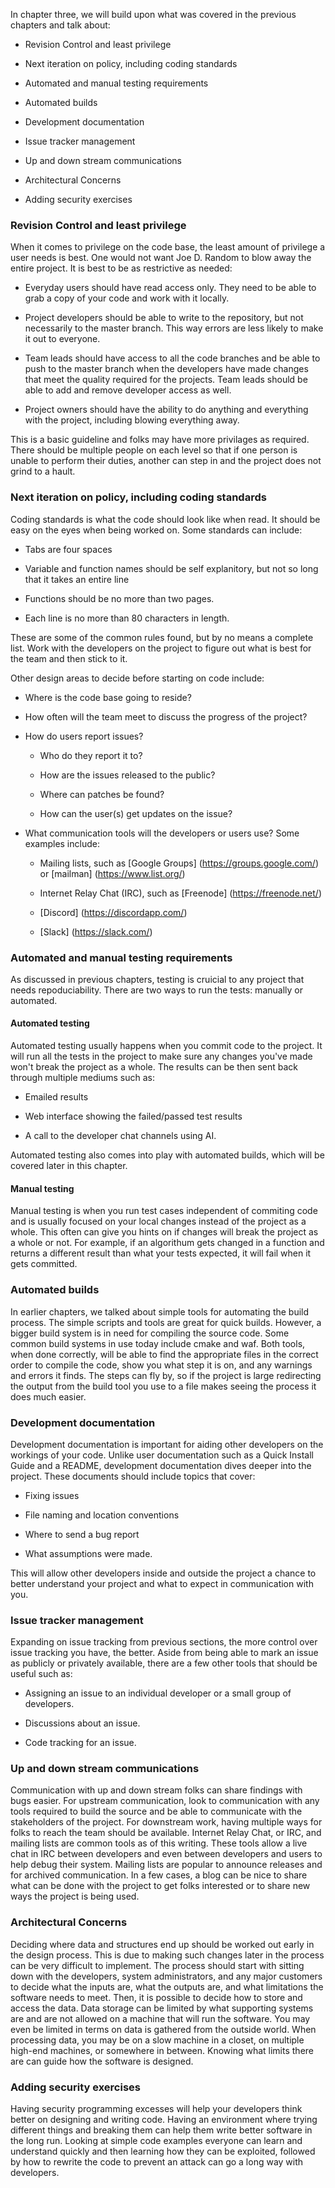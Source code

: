 <!--
.. title: LEVEL 3: SOFTWARE ENGINEERING FOR SOFTWARE SUPPORTING SCIENCE PROJECTS
.. slug: level-3
.. date: 2019-04-12 15:21:19 UTC-04:00
.. tags: TrustedCI Software Engeneering Guide Revision Control and least privilege security exercises
.. category: 
.. link: 
.. description:TrustedCI Software Engeneering Guide Level 3  This chapter focuses on Revision Control,  least privilege, and  Next iteration on policy. Including: coding standards, Automated and manual testing requirements, and security exercises
.. type: text
-->

In chapter three, we will build upon what was covered in the previous chapters and talk about:

* Revision Control and least privilege

* Next iteration on policy, including coding standards

* Automated and manual testing requirements

* Automated builds

* Development documentation

* Issue tracker management

* Up and down stream communications

* Architectural Concerns

* Adding security exercises

### Revision Control and least privilege

When it comes to privilege on the code base, the least amount of privilege a user needs is best. One would not want Joe D. Random to blow away the entire project. It is best to be as restrictive as needed:

* Everyday users should have read access only. They need to be able to grab a copy of your code and work with it locally.

* Project developers should be able to write to the repository, but not necessarily to the master branch. This way errors are less likely to make it out to everyone.

* Team leads should have access to all the code branches and be able to push to the master branch when the developers have made changes that meet the quality required for the projects. Team leads should be able to add and remove developer access as well.

* Project owners should have the ability to do anything and everything with the project, including blowing everything away.

This is a basic guideline and folks may have more privilages as required. There should be multiple people on each level so that if one person is unable to perform their duties, another can step in and the project does not grind to a hault.


### Next iteration on policy, including coding standards

Coding standards is what the code should look like when read. It should be easy on the eyes when being worked on. Some standards can include:

* Tabs are four spaces

* Variable and function names should be self explanitory, but not so long that it takes an entire line

* Functions should be no more than two pages.

* Each line is no more than 80 characters in length.

These are some of the common rules found, but by no means a complete list. Work with the developers on the project to figure out what is best for the team and then stick to it.

Other design areas to decide before starting on code include:

* Where is the code base going to reside?

* How often will the team meet to discuss the progress of the project?

* How do users report issues?

	* Who do they report it to?

	* How are the issues released to the public?

	* Where can patches be found?

	* How can the user(s) get updates on the issue?

* What communication tools will the developers or users use? Some examples include:
	
	* Mailing lists, such as [Google Groups] (https://groups.google.com/) or [mailman] (https://www.list.org/)

	* Internet Relay Chat (IRC), such as [Freenode] (https://freenode.net/)

	* [Discord] (https://discordapp.com/)

	* [Slack] (https://slack.com/)

### Automated and manual testing requirements

As discussed in previous chapters, testing is cruicial to any project that needs repoduciability. There are two ways to run the tests: manually or automated.


#### Automated testing	

 Automated testing usually happens when you commit code to the project. It will run all the tests in the project to make sure any changes you've made won't break the project as a whole. The results can be then sent back through multiple mediums such as:	

 * Emailed results	

 * Web interface showing the failed/passed test results	

 * A call to the developer chat channels using AI.	

 Automated testing also comes into play with automated builds, which will be covered later in this chapter.	

 #### Manual testing	

 Manual testing is when you run test cases independent of commiting code and is usually focused on your local changes instead of the project as a whole. This often can give you hints on if changes will break the project as a whole or not. For example, if an algorithum gets changed in a function and returns a different result than what your tests expected, it will fail when it gets committed.
 
### Automated builds

In earlier chapters, we talked about simple tools for automating the build process. The simple scripts and tools are great for quick builds. However, a bigger build system is in need for compiling the source code. Some common build systems in use today include cmake and waf. Both tools, when done correctly, will be able to find the appropriate files in the correct order to compile the code, show you what step it is on, and any warnings and errors it finds. The steps can fly by, so if the project is large redirecting the output from the build tool you use to a file makes seeing the process it does much easier.

### Development documentation

Development documentation is important for aiding other developers on the workings of your code. Unlike user documentation such as a Quick Install Guide and a README, development documentation dives deeper into the project. These documents should include topics that cover:

* Fixing issues	

 * File naming and location conventions	

 * Where to send a bug report	

 * What assumptions were made.	

 This will allow other developers inside and outside the project a chance to better understand your project and what to expect in communication with you.

### Issue tracker management

Expanding on issue tracking from previous sections, the more control over issue tracking you have, the better. Aside from being able to mark an issue as publicly or privately available, there are a few other tools that should be useful such as: 

* Assigning an issue to an individual developer or a small group of developers.	

 * Discussions about an issue.	

 * Code tracking for an issue.

### Up and down stream communications

Communication with up and down stream folks can share findings with bugs easier. For upstream communication, look to communication with any tools required to build the source and be able to communicate with the stakeholders of the project. For downstream work, having multiple ways for folks to reach the team should be available. Internet Relay Chat, or IRC, and mailing lists are common tools as of this writing. These tools allow a live chat in IRC between developers and even between developers and users to help debug their system. Mailing lists are popular to announce releases and for archived communication. In a few cases, a blog can be nice to share what can be done with the project to get folks interested or to share new ways the project is being used.

### Architectural Concerns

Deciding where data and structures end up should be worked out early in the design process. This is due to making such changes later in the process can be very difficult to implement. The process should start with sitting down with the developers, system administrators, and any major customers to decide what the inputs are, what the outputs are, and what limitations the software needs to meet. Then, it is possible to decide how to store and access the data. Data storage can be limited by what supporting systems are and are not allowed on a machine that will run the software. You may even be limited in terms on data is gathered from the outside world. When processing data, you may be on a slow machine in a closet, on multiple high-end machines, or somewhere in between. Knowing what limits there are can guide how the software is designed.

### Adding security exercises

Having security programming excesses will help your developers think better on designing and writing code. Having an environment where trying different things and breaking them can help them write better software in the long run. Looking at simple code examples everyone can learn and understand quickly and then learning how they can be exploited, followed by how to rewrite the code to prevent an attack can go a long way with developers.
